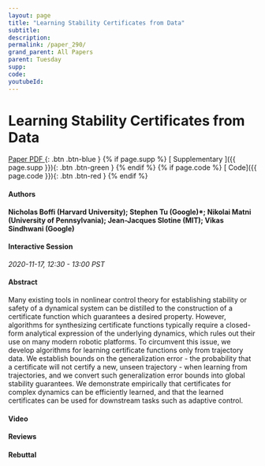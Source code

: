```yaml
---
layout: page
title: "Learning Stability Certificates from Data"
subtitle: 
description:
permalink: /paper_290/
grand_parent: All Papers
parent: Tuesday
supp: 
code: 
youtubeId: 
---
```


# Learning Stability Certificates from Data

[<i class="fa fa-file-text-o" aria-hidden="true"></i> Paper PDF ](https://drive.google.com/file/d/1W9mC4CWT1tFJGWZC0lKeDwFLnfIifxjM/view){: .btn .btn-blue } {% if page.supp %} [<i class="fa fa-file-text-o" aria-hidden="true"></i> Supplementary ]({{ page.supp }}){: .btn .btn-green } {% endif %} {% if page.code %} [<i class="fa fa-github" aria-hidden="true"></i> Code]({{ page.code }}){: .btn .btn-red }
{% endif %}

#### Authors
**Nicholas Boffi (Harvard University); Stephen Tu (Google)*; Nikolai Matni (University of Pennsylvania); Jean-Jacques Slotine (MIT); Vikas Sindhwani (Google)**

#### Interactive Session
*2020-11-17, 12:30 - 13:00 PST*

#### Abstract
Many existing tools in nonlinear control theory for establishing stability or safety of a dynamical system can be distilled to the construction of a certificate function which guarantees a desired property. However, algorithms for synthesizing certificate functions typically require a closed-form analytical expression of the underlying dynamics, which rules out their use on many modern robotic platforms. To circumvent this issue, we develop algorithms for learning certificate functions only from trajectory data. We establish bounds on the generalization error - the probability that a certificate will not certify a new, unseen trajectory - when learning from trajectories, and we convert such generalization error bounds into global stability guarantees. We demonstrate empirically that certificates for complex dynamics can be efficiently learned, and that the learned certificates can be used for downstream tasks such as adaptive control.

#### Video 

#### Reviews

#### Rebuttal
